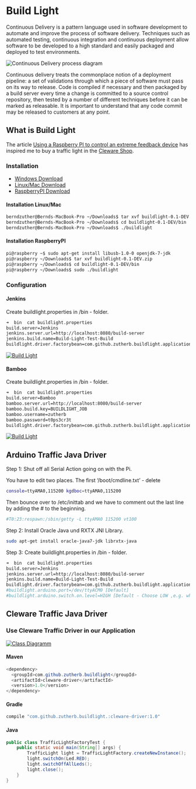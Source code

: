 Build Light
===========

Continuous Delivery is a pattern language used in software development to automate and improve the process of
software delivery. Techniques such as automated testing, continuous integration and continuous deployment allow
software to be developed to a high standard and easily packaged and deployed to test environments.

![Continuous Delivery process diagram](picture/Continuous_Delivery_process_diagram.png)

Continuous delivery treats the commonplace notion of a deployment pipeline: a set of validations through
which a piece of software must pass on its way to release. Code is compiled if necessary and then packaged by a
build server every time a change is committed to a source control repository, then tested by a number of different
techniques before it can be marked as releasable. It is important to understand that any code commit may be released to
customers at any point.

What is Build Light
-------------------

The article [Using a Raspberry PI to control an extreme feedback device](http://blog.codecentric.de/en/2013/07/using-a-raspberry-pi-to-control-an-extreme-feedback-devices/)
has inspired me to buy a traffic light in the [Cleware Shop](http://www.cleware-shop.de/).


### Installation ###

* [Windows Download](http://h1994633.stratoserver.net:9090/job/Build-Light/lastSuccessfulBuild/artifact/app/buildlight/build/distributions/buildlight-1.1.zip)
* [Linux/Mac Download](http://h1994633.stratoserver.net:9090/job/Build-Light/lastSuccessfulBuild/artifact/app/buildlight/build/distributions/buildlight-1.1.tar)
* [RaspberryPI Download](http://h1994633.stratoserver.net:9090/job/Build-Light/lastSuccessfulBuild/artifact/app/buildlight-pi/build/distributions/buildlight-pi-1.1.tar)

#### Installation Linux/Mac ####

```bash
berndzuther@Bernds-MacBook-Pro ~/Downloads$ tar xvf buildlight-0.1-DEV.zip
berndzuther@Bernds-MacBook-Pro ~/Downloads$ cd buildlight-0.1-DEV/bin
berndzuther@Bernds-MacBook-Pro ~/Downloads$ ./buildlight
```

#### Installation RaspberryPI ####

```bash
pi@raspberry ~$ sudo apt-get install libusb-1.0-0 openjdk-7-jdk
pi@raspberry ~/Downloads$ tar xvf buildlight-0.1-DEV.zip
pi@raspberry ~/Downloads$ cd buildlight-0.1-DEV/bin
pi@raspberry ~/Downloads$ sudo ./buildlight
```

### Configuration ###

#### Jenkins ####

Create buildlight.properties in <buildlight directory>/bin - folder.

```bash
➜  bin  cat buildlight.properties
build.server=Jenkins
jenkins.server.url=http://localhost:8080/build-server
jenkins.build.name=Build-Light-Test-Build
buildlight.driver.factorybean=com.github.zutherb.buildlight.application.driver.ClewareDriverFactoryBean
```

[![Build Light](picture/Build-Light.jpg)](http://youtu.be/ArT32kL_j9g)

#### Bamboo ####

Create buildlight.properties in <buildlight directory>/bin - folder.

```bash
➜  bin  cat buildlight.properties
build.server=Bamboo
bamboo.server.url=http://localhost:8080/build-server
bamboo.build.key=BUILDLIGHT_JOB
bamboo.username=zutherb
bamboo.password=t0ps3cr3t
buildlight.driver.factorybean=com.github.zutherb.buildlight.application.driver.BlinkStickDriverFactoryBean
```

[![Build Light](picture/Build-Light.jpg)](http://youtu.be/IfQtBqZTjnQ)

Arduino Traffic Java Driver
---------------------------

Step 1: Shut off all Serial Action going on with the Pi.

You have to edit two places.  The first ‘/boot/cmdline.txt’ - delete

```bash
console=ttyAMA0,115200 kgdboc=ttyAMA0,115200
```

Then bounce over to /etc/inittab and we have to comment out the last line by adding the # to the beginning.

```bash
#T0:23:respawn:/sbin/getty -L ttyAMA0 115200 vt100
```

Step 2: Install Oracle Java und RXTX JNI Library.

```bash
sudo apt-get install oracle-java7-jdk librxtx-java
```

Step 3: Create buildlight.properties in <buildlight-pi directory>/bin - folder.

```bash
➜  bin  cat buildlight.properties
build.server=Jenkins
jenkins.server.url=http://localhost:8080/build-server
jenkins.build.name=Build-Light-Test-Build
buildlight.driver.factorybean=com.github.zutherb.buildlight.application.driver.ArduinoDriverFactoryBean
#buildlight.arduino.port=/dev/ttyACM0 [Default]
#buildlight.arduino.switch.on.level=HIGH [Default - Choose LOW ,e.g. when relays switch on low pegal]

```

Cleware Traffic Java Driver
---------------------------

### Use Cleware Traffic Driver in our Application ###

[![Class Diagramm](picture/classdiagram.png)](picture/classdiagram.png)

#### Maven ####
```java
<dependency>
  <groupId>com.github.zutherb.buildlight</groupId>
  <artifactId>cleware-driver</artifactId>
  <version>1.0</version>
</dependency>
```
#### Gradle ####
```groovy
compile "com.github.zutherb.buildlight.:cleware-driver:1.0"
```
#### Java ####
```java
public class TrafficLightFactoryTest {
    public static void main(String[] args) {
        TrafficLight light = TrafficLightFactory.createNewInstance();
        light.switchOn(Led.RED);
        light.switchOffAllLeds();
        light.close();
    }
}
```

